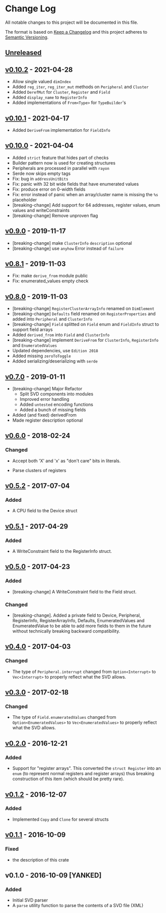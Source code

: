# Change Log

All notable changes to this project will be documented in this file.

The format is based on [Keep a Changelog](http://keepachangelog.com/)
and this project adheres to [Semantic Versioning](http://semver.org/).

## [Unreleased]

## [v0.10.2] - 2021-04-28

- Allow single valued `dimIndex`
- Added `reg_iter`, `reg_iter_mut` methods on `Peripheral` and `Cluster`
- Added `DerefMut` for `Cluster`, `Register` and `Field`
- Added `display_name` to `RegisterInfo`
- Added implementations of `From<Type>` for `TypeBuilder`'s

## [v0.10.1] - 2021-04-17

- Added `DeriveFrom` implementation for `FieldInfo`

## [v0.10.0] - 2021-04-04

- Added `strict` feature that hides part of checks
- Builder pattern now is used for creating structures
- Peripherals are processed in parallel with `rayon`
- Serde now skips empty tags
- Fix: bug in `addressUnitBits`
- Fix: panic with 32 bit wide fields that have enumerated values
- Fix: produce error on 0-width fields
- Fix: error instead of panic when an array/cluster name is missing the `%s` placeholder
- [breaking-change] Add support for 64 addresses, register values, enum values and writeConstraints
- [breaking-change] Remove unproven flag

## [v0.9.0] - 2019-11-17

- [breaking-change]  make `ClusterInfo` `description` optional
- [breaking-change]  use `anyhow` Error instead of `failure`

## [v0.8.1] - 2019-11-03

- Fix: make `derive_from` module public
- Fix: enumerated_values empty check

## [v0.8.0] - 2019-11-03

- [breaking-change]  `RegisterClusterArrayInfo` renamed on `DimElement`
- [breaking-change] `Defaults` field renamed on `RegisterProperties`
  and added into `Peripheral` and `ClusterInfo`
- [breaking-change] `Field` splitted on `Field` enum and `FieldInfo` struct
  to support field arrays
- Added `derived_from` into `Field` and `ClusterInfo`
- [breaking-change] implement `DeriveFrom` for `ClusterInfo`,
  `RegisterInfo` and `EnumeratedValues`
- Updated dependencies, use `Edition 2018`
- Added missing `zeroToToggle`
- Added serializing/deserializing with `serde`

## [v0.7.0] - 2019-01-11

- [breaking-change] Major Refactor
  - Split SVD components into modules
  - Improved error handling
  - Added `untested` encoding functions
  - Added a bunch of missing fields
- Added (and fixed) derivedFrom
- Made register description optional


## [v0.6.0] - 2018-02-24

### Changed

- Accept both 'X' and 'x' as "don't care" bits in literals.

- Parse clusters of registers

## [v0.5.2] - 2017-07-04

### Added

- A CPU field to the Device struct

## [v0.5.1] - 2017-04-29

### Added

- A WriteConstraint field to the RegisterInfo struct.

## [v0.5.0] - 2017-04-23

### Added

- [breaking-change] A WriteConstraint field to the Field struct.

### Changed

- [breaking-change]. Added a private field to Device, Peripheral, RegisterInfo,
  RegisterArrayInfo, Defaults, EnumeratedValues and EnumeratedValue to be able
  to add more fields to them in the future without technically breaking backward
  compatibility.

## [v0.4.0] - 2017-04-03

### Changed

- The type of `Peripheral.interrupt` changed from `Option<Interrupt>`
  to `Vec<Interrupt>` to properly reflect what the SVD allows.

## [v0.3.0] - 2017-02-18

### Changed

- The type of `Field.enumeratedValues` changed from `Option<EnumeratedValues>`
  to `Vec<EnumeratedValues>` to properly reflect what the SVD allows.

## [v0.2.0] - 2016-12-21

### Added

- Support for "register arrays". This converted the `struct Register` into an
  `enum` (to represent normal registers and register arrays) thus breaking
  construction of this item (which should be pretty rare).

## [v0.1.2] - 2016-12-07

### Added

- Implemented `Copy` and `Clone` for several structs

## [v0.1.1] - 2016-10-09

### Fixed

- the description of this crate

## v0.1.0 - 2016-10-09 [YANKED]

### Added

- Initial SVD parser
- A `parse` utility function to parse the contents of a SVD file (XML)

[Unreleased]: https://github.com/rust-embedded/svd/compare/v0.10.2...HEAD
[v0.10.2]: https://github.com/rust-embedded/svd/compare/v0.10.1...v0.10.2
[v0.10.1]: https://github.com/rust-embedded/svd/compare/v0.10.0...v0.10.1
[v0.10.0]: https://github.com/rust-embedded/svd/compare/v0.9.0...v0.10.0
[v0.9.0]: https://github.com/rust-embedded/svd/compare/v0.8.1...v0.9.0
[v0.8.1]: https://github.com/rust-embedded/svd/compare/v0.8.0...v0.8.1
[v0.8.0]: https://github.com/rust-embedded/svd/compare/v0.7.0...v0.8.0
[v0.7.0]: https://github.com/rust-embedded/svd/compare/v0.6.0...v0.7.0
[v0.6.0]: https://github.com/rust-embedded/svd/compare/v0.5.2...v0.6.0
[v0.5.2]: https://github.com/rust-embedded/svd/compare/v0.5.1...v0.5.2
[v0.5.1]: https://github.com/rust-embedded/svd/compare/v0.5.0...v0.5.1
[v0.5.0]: https://github.com/rust-embedded/svd/compare/v0.4.0...v0.5.0
[v0.4.0]: https://github.com/rust-embedded/svd/compare/v0.3.0...v0.4.0
[v0.3.0]: https://github.com/rust-embedded/svd/compare/v0.2.0...v0.3.0
[v0.2.0]: https://github.com/rust-embedded/svd/compare/v0.1.2...v0.2.0
[v0.1.2]: https://github.com/rust-embedded/svd/compare/v0.1.1...v0.1.2
[v0.1.1]: https://github.com/rust-embedded/svd/compare/v0.1.0...v0.1.1
